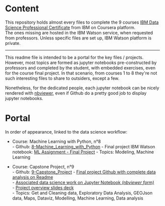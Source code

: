 # Content

This repository holds almost every files to complete the 9 courses [IBM Data Science Professional Certificate](https://www.coursera.org/professional-certificates/ibm-data-science) from IBM on Coursera platform.  
The ones missing are hosted in the IBM Watson service, when requested from professors. Unless specific files are set up, IBM Watson platform is private. 

---

This readme file is intended to be a portal for the key files / projects. 
However, most topics are formed as jupyter notebooks pre-constructed by professors and completed by the student, with embedded exercises, even for the course final project. In that scenario, from courses 1 to 8 they're not such interesting files to share to outsiders, except a few.  

Nonetheless, for the dedicated people, each jupyter notebook can be nicely rendered with [nbviewer](https://nbviewer.jupyter.org/), even if Github do a pretty good job to display jupyter notebooks.

# Portal

In order of appearance, linked to the data science workflow:  
      
* Course: Machine Learning with Python, n°8  
      - Github: [8-Machine_Learning_with_Python](https://github.com/vanAkim/IBM.Data.Science.Professional.Certificate/tree/main/8-Machine_Learning_with_Python) 
      - Final project IBM Watson notebook: [ML Assignment - Final Project](https://eu-gb.dataplatform.cloud.ibm.com/analytics/notebooks/v2/77a1ee2e-5d58-493f-81ae-5ee89423e3b0/view?access_token=03513cd500a9c5e0d19c5be5de14a9e5858ab0d1f4ca878597ed99a2f2045e87)
      - Topics: Modeling, Machine Learning
      
* Course: Capstone Project, n°9  
      - Github: [9-Capstone_Project](https://github.com/vanAkim/IBM.Data.Science.Professional.Certificate/tree/main/9-Capstone_Project) 
      - [Final project Github with complete data analysis on Readme](https://github.com/vanAkim/IBM.Data.Science.Professional.Certificate/tree/main/9-Capstone_Project/FinalProject)  
      - [Associated data science work on Jupyter Notebook *(nbviewer form)*](https://nbviewer.jupyter.org/github/vanAkim/IBM_Data_Science_Professional_Certificate/blob/main/9-Capstone_Project/FinalProject/Culture%20venues%20clustering%20in%20Toulouse.ipynb)  
      - [Project overview slides deck](https://vanakim.github.io/IBM.Data.Science.Professional.Certificate/9-Capstone_Project/FinalProject/Presentation.slides.html#/)  
      - Topics: Get and Cleaning data, Exploratory Data Analysis, GEOJson data, Maps, Dataviz, Modelling, Machine Learning, Data analysis